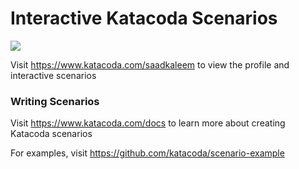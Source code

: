# Interactive Katacoda Scenarios

[![](http://shields.katacoda.com/katacoda/saadkaleem/count.svg)](https://www.katacoda.com/saadkaleem "Get your profile on Katacoda.com")

Visit https://www.katacoda.com/saadkaleem to view the profile and interactive scenarios

### Writing Scenarios
Visit https://www.katacoda.com/docs to learn more about creating Katacoda scenarios

For examples, visit https://github.com/katacoda/scenario-example
